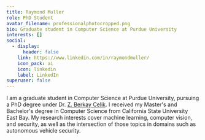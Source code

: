 ```yaml
---
title: Raymond Muller
role: PhD Student
avatar_filename: professionalphotocropped.png
bio: Graduate student in Computer Science at Purdue University
interests: []
social:
  - display:
      header: false
    link: https://www.linkedin.com/in/raymondmuller/
    icon_pack: ai
    icon: linkedin
    label: LinkedIn
superuser: false
---
```

I am a graduate student in Computer Science at Purdue University, pursuing a PhD degree under Dr. [Z. Berkay Celik](https://beerkay.github.io/).  I received my Master's and Bachelor's degree in Computer Science from California State University East Bay.  My research interests cover machine learning, computer vision, and security, as well as the intersection of those topics in domains such as autonomous vehicle security.
